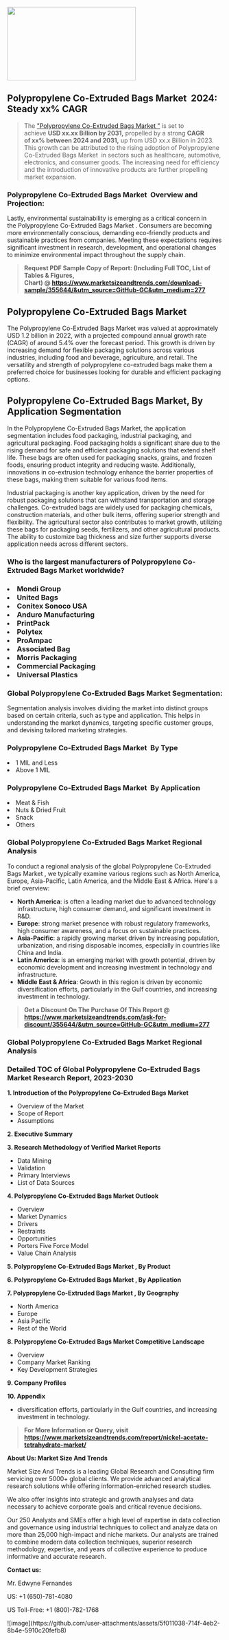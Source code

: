 <p><img class="alignnone size-medium wp-image-20088" src="https://ffe5etoiles.com/wp-content/uploads/2024/12/MST1-300x171.png" alt="" width="300" height="171" /></p><h2 id="ember46" class="ember-view reader-text-block__heading-2">Polypropylene Co-Extruded Bags Market &nbsp;2024: Steady&nbsp;xx% CAGR</h2><blockquote id="ember47" class="ember-view reader-text-block__blockquote">The&nbsp;<a class="app-aware-link " href="https://www.marketsizeandtrends.com/download-sample/355644/&utm_source=GitHub-GC&utm_medium=277" target="_blank" data-test-app-aware-link="">"Polypropylene Co-Extruded Bags Market "</a>&nbsp;is set to achieve&nbsp;<strong>USD&nbsp;xx.xx&nbsp;Billion by 2031,</strong>&nbsp;propelled by a strong&nbsp;<strong>CAGR of&nbsp;xx% between 2024 and 2031,</strong>&nbsp;up from USD xx.x Billion in 2023. This growth can be attributed to the rising adoption of&nbsp;Polypropylene Co-Extruded Bags Market &nbsp;in sectors such as healthcare, automotive, electronics, and consumer goods. The increasing need for efficiency and the introduction of innovative products are further propelling market expansion.</blockquote><h3 id="ember48" class="ember-view reader-text-block__heading-3">Polypropylene Co-Extruded Bags Market &nbsp;Overview and Projection:</h3><p id="ember49" class="ember-view reader-text-block__paragraph">Lastly, environmental sustainability is emerging as a critical concern in the&nbsp;Polypropylene Co-Extruded Bags Market . Consumers are becoming more environmentally conscious, demanding eco-friendly products and sustainable practices from companies. Meeting these expectations requires significant investment in research, development, and operational changes to minimize environmental impact throughout the supply chain.</p><blockquote id="ember50" class="ember-view reader-text-block__blockquote"><strong>Request PDF Sample Copy of Report: (Including Full TOC, List of Tables &amp; Figures, Chart)&nbsp;@&nbsp;<strong><a href="https://www.marketsizeandtrends.com/download-sample/355644/&utm_source=GitHub-GC&utm_medium=277" target="_blank">https://www.marketsizeandtrends.com/download-sample/355644/&utm_source=GitHub-GC&utm_medium=277</a></strong></strong></blockquote><h3 class=""> <h2>Polypropylene Co-Extruded Bags Market</h2><p>The Polypropylene Co-Extruded Bags Market was valued at approximately USD 1.2 billion in 2022, with a projected compound annual growth rate (CAGR) of around 5.4% over the forecast period. This growth is driven by increasing demand for flexible packaging solutions across various industries, including food and beverage, agriculture, and retail. The versatility and strength of polypropylene co-extruded bags make them a preferred choice for businesses looking for durable and efficient packaging options.</p><h2>Polypropylene Co-Extruded Bags Market, By Application Segmentation</h2><p>In the Polypropylene Co-Extruded Bags Market, the application segmentation includes food packaging, industrial packaging, and agricultural packaging. Food packaging holds a significant share due to the rising demand for safe and efficient packaging solutions that extend shelf life. These bags are often used for packaging snacks, grains, and frozen foods, ensuring product integrity and reducing waste. Additionally, innovations in co-extrusion technology enhance the barrier properties of these bags, making them suitable for various food items.</p><p>Industrial packaging is another key application, driven by the need for robust packaging solutions that can withstand transportation and storage challenges. Co-extruded bags are widely used for packaging chemicals, construction materials, and other bulk items, offering superior strength and flexibility. The agricultural sector also contributes to market growth, utilizing these bags for packaging seeds, fertilizers, and other agricultural products. The ability to customize bag thickness and size further supports diverse application needs across different sectors.</p></h3><h3 id="" class="">Who is the largest manufacturers of&nbsp;Polypropylene Co-Extruded Bags Market  worldwide?</h3><h3 class=""></Li><Li>Mondi Group</Li><Li> United Bags</Li><Li> Conitex Sonoco USA</Li><Li> Anduro Manufacturing</Li><Li> PrintPack</Li><Li> Polytex</Li><Li> ProAmpac</Li><Li> Associated Bag</Li><Li> Morris Packaging</Li><Li> Commercial Packaging</Li><Li> Universal Plastics</h3><h3 id="ember53" class="ember-view reader-text-block__heading-3">Global&nbsp;Polypropylene Co-Extruded Bags Market  Segmentation:</h3><p id="ember54" class="ember-view reader-text-block__paragraph">Segmentation analysis involves dividing the market into distinct groups based on certain criteria, such as type and application. This helps in understanding the market dynamics, targeting specific customer groups, and devising tailored marketing strategies.</p><h3 id="" class="">Polypropylene Co-Extruded Bags Market &nbsp;By Type</h3><p></Li><Li>1 MIL and Less</Li><Li> Above 1 MIL</p><h3 id="" class="">Polypropylene Co-Extruded Bags Market &nbsp;By Application</h3><p class=""></Li><Li>Meat & Fish</Li><Li> Nuts & Dried Fruit</Li><Li> Snack</Li><Li> Others</p><h3 id="ember62" class="ember-view reader-text-block__heading-3">Global Polypropylene Co-Extruded Bags Market  Regional Analysis</h3><p id="ember63" class="ember-view reader-text-block__paragraph">To conduct a regional analysis of the global Polypropylene Co-Extruded Bags Market , we typically examine various regions such as North America, Europe, Asia-Pacific, Latin America, and the Middle East &amp; Africa. Here's a brief overview:</p><ul><li><strong>North America</strong>: is often a leading market due to advanced technology infrastructure, high consumer demand, and significant investment in R&amp;D.</li><li><strong>Europe</strong>: strong market presence with robust regulatory frameworks, high consumer awareness, and a focus on sustainable practices.</li><li><strong>Asia-Pacific</strong>: a rapidly growing market driven by increasing population, urbanization, and rising disposable incomes, especially in countries like China and India.</li><li><strong>Latin America</strong>: is an emerging market with growth potential, driven by economic development and increasing investment in technology and infrastructure.</li><li><strong>Middle East &amp; Africa</strong>: Growth in this region is driven by economic diversification efforts, particularly in the Gulf countries, and increasing investment in technology.</li></ul><blockquote id="ember61" class="ember-view reader-text-block__blockquote"><strong>Get a Discount On The Purchase Of This Report @ <strong><a href="https://html-cleaner.com/" target="">https://www.marketsizeandtrends.com/ask-for-discount/355644/&utm_source=GitHub-GC&utm_medium=277</a></strong></strong></blockquote><h3 id="ember62" class="ember-view reader-text-block__heading-3">Global Polypropylene Co-Extruded Bags Market  Regional Analysis</h3><h3 id="" class="">Detailed TOC of Global Polypropylene Co-Extruded Bags Market  Research Report, 2023-2030</h3><p id="" class=""><strong>1. Introduction of the Polypropylene Co-Extruded Bags Market </strong></p><ul><li>Overview of the Market</li><li>Scope of Report</li><li>Assumptions</li></ul><p id="" class=""><strong>2. Executive Summary</strong></p><p id="" class=""><strong>3. Research Methodology of Verified Market Reports</strong></p><ul><li>Data Mining</li><li>Validation</li><li>Primary Interviews</li><li>List of Data Sources</li></ul><p id="" class=""><strong>4. Polypropylene Co-Extruded Bags Market  Outlook</strong></p><ul><li>Overview</li><li>Market Dynamics</li><li>Drivers</li><li>Restraints</li><li>Opportunities</li><li>Porters Five Force Model</li><li>Value Chain Analysis</li></ul><p id="" class=""><strong>5. Polypropylene Co-Extruded Bags Market , By Product</strong></p><p id="" class=""><strong>6. Polypropylene Co-Extruded Bags Market , By Application</strong></p><p id="" class=""><strong>7. Polypropylene Co-Extruded Bags Market , By Geography</strong></p><ul><li>North America</li><li>Europe</li><li>Asia Pacific</li><li>Rest of the World</li></ul><p id="" class=""><strong>8. Polypropylene Co-Extruded Bags Market  Competitive Landscape</strong></p><ul><li>Overview</li><li>Company Market Ranking</li><li>Key Development Strategies</li></ul><p id="" class=""><strong>9. Company Profiles</strong></p><p id="" class=""><strong>10. Appendix</strong></p><ul><li>diversification efforts, particularly in the Gulf countries, and increasing investment in technology.</li></ul><blockquote id="ember65" class="ember-view reader-text-block__blockquote"><strong>For More Information or Query, visit <strong><strong><a href="https://html-cleaner.com/" target="">https://www.marketsizeandtrends.com/report/nickel-acetate-tetrahydrate-market/</a></strong></strong></strong></blockquote><p id="" class=""><strong>About Us: Market Size And Trends</strong></p><p id="" class="">Market Size And Trends is a leading Global Research and Consulting firm servicing over 5000+ global clients. We provide advanced analytical research solutions while offering information-enriched research studies.</p><p id="" class="">We also offer insights into strategic and growth analyses and data necessary to achieve corporate goals and critical revenue decisions.</p><p id="" class="">Our 250 Analysts and SMEs offer a high level of expertise in data collection and governance using industrial techniques to collect and analyze data on more than 25,000 high-impact and niche markets. Our analysts are trained to combine modern data collection techniques, superior research methodology, expertise, and years of collective experience to produce informative and accurate research.</p><p id="" class=""><strong>Contact us:</strong></p><p id="" class="">Mr. Edwyne Fernandes</p><p id="" class="">US: +1 (650)-781-4080</p><p id="" class="">US Toll-Free: +1 (800)-782-1768</p>
![image](https://github.com/user-attachments/assets/5f011038-714f-4eb2-8b4e-5910c20fefb8)
